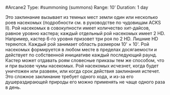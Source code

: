 #Arcane2
Type: #summoning (summons)
Range: 10’
Duration: 1 day

Это заклинание вызывает из темных мест земли один или несколько роев насекомых (подробности см. в руководстве по чудовищам ACKS II). Рой насекомых в совокупности имеет количество хит-дайсов, равное уровню кастера; каждый отдельный рой насекомых имеет 2 HD. Например, кастер 6-го уровня призовет три роя по 2 HD. Лишние HD теряются. Каждый рой занимает область размером 10' × 10'. Рой насекомых формируется в любом месте в пределах досягаемости и действует по собственной инициативе каждый последующий раунд. Кастер может отдавать роям словесные приказы тем же способом, что и при вызове чумы насекомых. Рой насекомых исчезнет, когда будет уничтожен или развеян, или когда срок действия заклинания истечет. Это сложное заклинание требует одного хода, и из-за его душераздирающей природы его можно применять не чаще одного раза в день.
